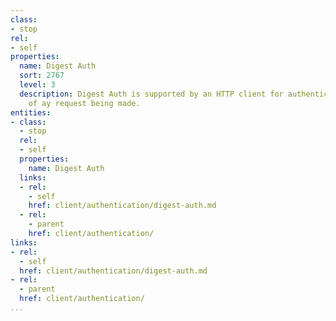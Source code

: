 ```yaml
---
class:
- stop
rel:
- self
properties:
  name: Digest Auth
  sort: 2767
  level: 3
  description: Digest Auth is supported by an HTTP client for authentication as part
    of ay request being made.
entities:
- class:
  - stop
  rel:
  - self
  properties:
    name: Digest Auth
  links:
  - rel:
    - self
    href: client/authentication/digest-auth.md
  - rel:
    - parent
    href: client/authentication/
links:
- rel:
  - self
  href: client/authentication/digest-auth.md
- rel:
  - parent
  href: client/authentication/
...
```

